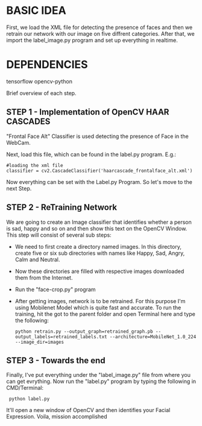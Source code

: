 # BASIC IDEA
First, we load the XML file for detecting the presence of faces and then we retrain our network with our image on five diffrent categories. After that, we import the label_image.py program and set up everything in realtime.

# DEPENDENCIES
   tensorflow
   opencv-python
    
Brief overview of each step.

## STEP 1 - Implementation of OpenCV HAAR CASCADES

"Frontal Face Alt" Classifier is used detecting the presence of Face in the WebCam. 

Next, load this file, which can be found in the label.py program. E.g.:

    #loading the xml file
    classifier = cv2.CascadeClassifier('haarcascade_frontalface_alt.xml')

Now everything can be set with the Label.py Program. So let's move to the next Step.

## STEP 2 - ReTraining Network

We are going to create an Image classifier that identifies whether a person is sad, happy and so on and then show this text on the OpenCV Window.
This step will consist of several sub steps:

- We need to first create a directory named images. In this directory, create five or six sub directories with names like Happy, Sad, Angry, Calm and Neutral.
- Now these directories are filled with respective images downloaded them from the Internet.
- Run the "face-crop.py" program 
- After getting images, network is to be retrained. For this purpose I'm using Mobilenet Model which is quite fast and accurate. To run the training, hit the got to the parent folder and open Terminal here and type the following:

      python retrain.py --output_graph=retrained_graph.pb --output_labels=retrained_labels.txt --architecture=MobileNet_1.0_224 --image_dir=images

## STEP 3 - Towards the end

Finally, I've put everything under the "label_image.py" file from where you can get evrything.
Now run the "label.py" program by typing the following in CMD/Terminal:
      
     python label.py
     
It'll open a new window of OpenCV and then identifies your Facial Expression.
Voila, mission accomplished


